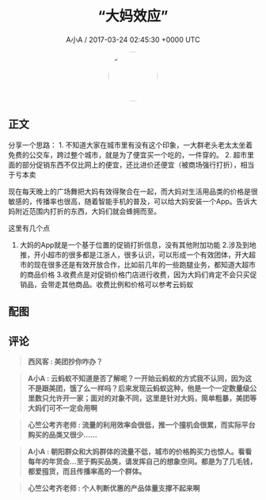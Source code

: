 <h1 align="center">“大妈效应”</h1>
<p align="center">
    <a>A小A / 2017-03-24 02:45:30 &#43;0000 UTC</a>
</p>

<div align="center">
    <img src="https://images.zsxq.com/FtvV2ewkmjXZNxvujXQWsevZzCxR?e=1590940799&amp;token=kIxbL07-8jAj8w1n4s9zv64FuZZNEATmlU_Vm6zD:MKqpWeaPVC7g-L7wrLt7wTCCSOA=" width="100" height="100" style="border:1px solid;border-radius:50%; color:#ffffff"/>
</div>

## 正文

<div>
分享一个思路：  
1.  不知道大家在城市里有没有这个印象，一大群老头老太太坐着免费的公交车，跨过整个城市，就是为了便宜买一个吃的，一件穿的。
2. 超市里面的部分促销东西不仅比网上的便宜，还比进价还便宜（被商场强行打折），相当于亏本卖

现在每天晚上的广场舞把大妈有效得聚合在一起，而大妈对生活用品类的价格是很敏感的，传播率也很高，随着智能手机的普及，可以给大妈安装一个App。告诉大妈附近范围内打折的东西，大妈们就会蜂拥而至。

这里有几个点
1. 大妈的App就是一个基于位置的促销打折信息，没有其他附加功能
2.涉及到地推，开小超市的很多都是江浙人，很多认识，可以形成一个有效团体，开大超市的现在很多还是有效开放合作，比如前几年的一些跑腿业务，都知道大超市的商品价格
3.收费点是对促销价格门店进行收费，因为大妈们肯定不会只买促销品，会带走其他商品。收费比例和价格可以参考云蚂蚁
</div>

## 配图
<div class="image" align="center">

</div>

## 评论

<div align="left">
<div>

<blockquote >
<span> <strong>西风客 : 美团抄你咋办？ </strong></span>
</blockquote>

<blockquote >
<span> <strong>A小A : 云蚂蚁不知道是否了解呢？一开始云蚂蚁的方式我不认同，因为这不是跟美团，饿了么一样吗？后来发现云蚂蚁这种，他是一个一定数量级公里数只允许开一家；面对的对象不同，这里是针对大妈，简单粗暴，美团等大妈们可不一定会用啊 </strong></span>
</blockquote>

<blockquote >
<span> <strong>心竺公考齐老师 : 流量的利用效率会很低，推一个撞机会很累，而实际平台购买的品类又很少…… </strong></span>
</blockquote>

<blockquote >
<span> <strong>A小A : 朝阳群众和大妈群体的流量不低，城市的价格购买力也惊人。看看每年的年货会…至于购买品类，请发挥自己的想象空间。都是为了几毛钱，都爱囤货，而且传播率高的一个群体。 </strong></span>
</blockquote>

<blockquote >
<span> <strong>心竺公考齐老师 : 个人判断优惠的产品体量支撑不起来啊 </strong></span>
</blockquote>

</div>
</div>
